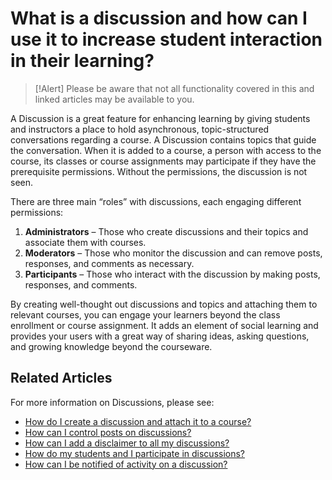# What is a discussion and how can I use it to increase student interaction in their learning?

> [!Alert] Please be aware that not all functionality covered in this and linked articles may be available to you. 

A Discussion is a great feature for enhancing learning by giving students and instructors a place to hold asynchronous, topic-structured conversations regarding a course. A Discussion contains topics that guide the conversation. When it is added to a course, a person with access to the course, its classes or course assignments may participate if they have the prerequisite permissions. Without the permissions, the discussion is not seen.

There are three main “roles” with discussions, each engaging different permissions:

1. **Administrators** – Those who create discussions and their topics and associate them with courses.
1. **Moderators** – Those who monitor the discussion and can remove posts, responses, and comments as necessary.
1. **Participants** – Those who interact with the discussion by making posts, responses, and comments. 

By creating well-thought out discussions and topics and attaching them to relevant courses, you can engage your learners beyond the class enrollment or course assignment. It adds an element of social learning and provides your users with a great way of sharing ideas, asking questions, and growing knowledge beyond the courseware.

## Related Articles

For more information on Discussions, please see:

- [How do I create a discussion and attach it to a course?](create-discussion.md)
- [How can I control posts on discussions?](add-moderators.md)
- [How can I add a disclaimer to all my discussions?](add-disclaimer.md)
- [How do my students and I participate in discussions?](participation.md)
- [How can I be notified of activity on a discussion?](admin-follow.md)
